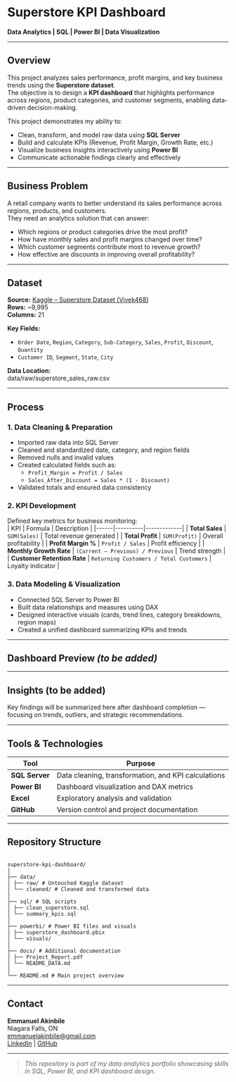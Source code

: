 # Superstore KPI Dashboard  
**Data Analytics | SQL | Power BI | Data Visualization**

---

## Overview  

This project analyzes sales performance, profit margins, and key business trends using the **Superstore dataset**.  
The objective is to design a **KPI dashboard** that highlights performance across regions, product categories, and customer segments, enabling data-driven decision-making.  

This project demonstrates my ability to:  
- Clean, transform, and model raw data using **SQL Server**  
- Build and calculate KPIs (Revenue, Profit Margin, Growth Rate, etc.)  
- Visualize business insights interactively using **Power BI**  
- Communicate actionable findings clearly and effectively  

---

## Business Problem  

A retail company wants to better understand its sales performance across regions, products, and customers.  
They need an analytics solution that can answer:  

- Which regions or product categories drive the most profit?  
- How have monthly sales and profit margins changed over time?  
- Which customer segments contribute most to revenue growth?  
- How effective are discounts in improving overall profitability?  

---

## Dataset  

**Source:** [Kaggle – Superstore Dataset (Vivek468)](https://www.kaggle.com/datasets/vivek468/superstore-dataset-final)  
**Rows:** ~9,995  
**Columns:** 21  

**Key Fields:**  
- `Order Date`, `Region`, `Category`, `Sub-Category`, `Sales`, `Profit`, `Discount`, `Quantity`  
- `Customer ID`, `Segment`, `State`, `City`  

**Data Location:**  
data/raw/superstore_sales_raw.csv

---

## Process  

### 1. Data Cleaning & Preparation  
- Imported raw data into SQL Server  
- Cleaned and standardized date, category, and region fields  
- Removed nulls and invalid values  
- Created calculated fields such as:  
  - `Profit_Margin = Profit / Sales`  
  - `Sales_After_Discount = Sales * (1 - Discount)`  
- Validated totals and ensured data consistency  

### 2. KPI Development  
Defined key metrics for business monitoring:  
| KPI | Formula | Description |
|------|----------|-------------|
| **Total Sales** | `SUM(Sales)` | Total revenue generated |
| **Total Profit** | `SUM(Profit)` | Overall profitability |
| **Profit Margin %** | `Profit / Sales` | Profit efficiency |
| **Monthly Growth Rate** | `(Current – Previous) / Previous` | Trend strength |
| **Customer Retention Rate** | `Returning Customers / Total Customers` | Loyalty indicator |

### 3. Data Modeling & Visualization  
- Connected SQL Server to Power BI  
- Built data relationships and measures using DAX  
- Designed interactive visuals (cards, trend lines, category breakdowns, region maps)  
- Created a unified dashboard summarizing KPIs and trends  

---

## Dashboard Preview *(to be added)*  


---

## Insights (to be added)  

Key findings will be summarized here after dashboard completion — focusing on trends, outliers, and strategic recommendations.

---

## Tools & Technologies  

| Tool | Purpose |
|------|----------|
| **SQL Server** | Data cleaning, transformation, and KPI calculations |
| **Power BI** | Dashboard visualization and DAX metrics |
| **Excel** | Exploratory analysis and validation |
| **GitHub** | Version control and project documentation |

---

## Repository Structure  

``` plaintext

superstore-kpi-dashboard/
│
├── data/
│ ├── raw/ # Untouched Kaggle dataset
│ └── cleaned/ # Cleaned and transformed data
│
├── sql/ # SQL scripts
│ ├── clean_superstore.sql
│ └── summary_kpis.sql
│
├── powerbi/ # Power BI files and visuals
│ ├── superstore_dashboard.pbix
│ └── visuals/
│
├── docs/ # Additional documentation
│ ├── Project_Report.pdf
│ └── README_DATA.md
│
└── README.md # Main project overview
```
---

## Contact  

**Emmanuel Akinbile**  
Niagara Falls, ON  
[emmanuelakinbile@gmail.com](mailto:emmanuelakinbile@gmail.com)  
[LinkedIn](https://www.linkedin.com/in/emmanuel-akinbile) | [GitHub](https://github.com/EmmanuelAkinbile)

---

> *This repository is part of my data analytics portfolio showcasing skills in SQL, Power BI, and KPI dashboard design.*

